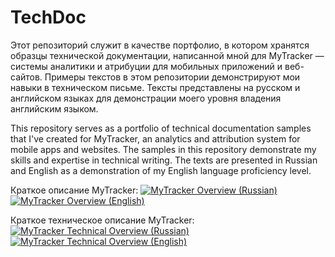 # TechDoc
Этот репозиторий служит в качестве портфолио, в котором хранятся образцы технической документации, написанной мной для MyTracker — системы аналитики и атрибуции для мобильных приложений и веб-сайтов. Примеры текстов в этом репозитории демонстрируют мои навыки в техническом письме. Тексты представлены на русском и английском языках для демонстрации моего уровня владения английским языком. 

This repository serves as a portfolio of technical documentation samples that I've created for MyTracker, an analytics and attribution system for mobile apps and websites. The samples in this repository demonstrate my skills and expertise in technical writing. The texts are presented in Russian and English as a demonstration of my English language proficiency level.


Краткое описание MyTracker: [![MyTracker Overview (Russian)](https://img.shields.io/badge/MyTracker%20Overview%20(Russian)-View%20File-brightgreen)](https://github.com/Drovovozov/TechDoc/blob/main/MyTracker%20Overview/MyTracker%20Overview%20RU.md) [![MyTracker Overview (English)](https://img.shields.io/badge/MyTracker%20Overview%20(English)-View%20File-brightgreen)](https://github.com/Drovovozov/TechDoc/blob/main/MyTracker%20Overview/MyTracker%20Overview%20EN.md)

Краткое техническое описание MyTracker: [![MyTracker Technical Overview (Russian)](https://img.shields.io/badge/MyTracker%20Technical%20Overview%20(Russian)-View%20File-brightgreen)](https://github.com/Drovovozov/TechDoc/blob/main/MyTracker%20Technical%20Overview/MyTracker%20Technical%20Overview%20RU.md) [![MyTracker Technical Overview (English)](https://img.shields.io/badge/MyTracker%20Technical%20Overview%20(English)-View%20File-brightgreen)](https://github.com/Drovovozov/TechDoc/blob/main/MyTracker%20Technical%20Overview/MyTracker%20Technical%20Overview%20EN.md)
